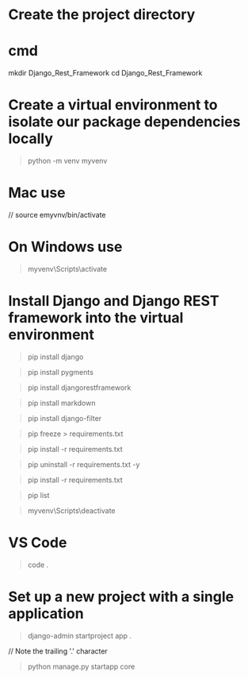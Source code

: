 # Create the project directory
# cmd
mkdir Django_Rest_Framework
cd Django_Rest_Framework

# Create a virtual environment to isolate our package dependencies locally
>python -m venv myvenv

# Mac use 
// source emyvnv/bin/activate 

# On Windows use 

>myvenv\Scripts\activate

# Install Django and Django REST framework into the virtual environment

>pip install django

>pip install pygments

>pip install djangorestframework

>pip install markdown

>pip install django-filter

>pip freeze > requirements.txt

>pip install -r requirements.txt

>pip uninstall -r requirements.txt -y

>pip install -r requirements.txt

>pip list

>myvenv\Scripts\deactivate

# VS Code
>code .

# Set up a new project with a single application
>django-admin startproject app .

// Note the trailing '.' character

>python manage.py startapp core
